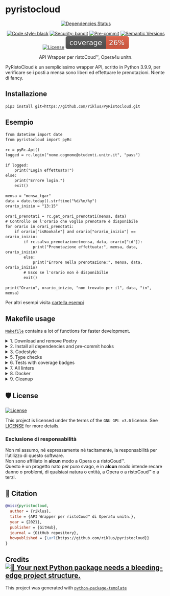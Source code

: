 # pyristocloud

<div align="center">

[![Dependencies Status](https://img.shields.io/badge/dependencies-up%20to%20date-brightgreen.svg)](https://github.com/riklus/pyristocloud/pulls?utf8=%E2%9C%93&q=is%3Apr%20author%3Aapp%2Fdependabot)

[![Code style: black](https://img.shields.io/badge/code%20style-black-000000.svg)](https://github.com/psf/black)
[![Security: bandit](https://img.shields.io/badge/security-bandit-green.svg)](https://github.com/PyCQA/bandit)
[![Pre-commit](https://img.shields.io/badge/pre--commit-enabled-brightgreen?logo=pre-commit&logoColor=white)](https://github.com/riklus/pyristocloud/blob/master/.pre-commit-config.yaml)
[![Semantic Versions](https://img.shields.io/badge/%20%20%F0%9F%93%A6%F0%9F%9A%80-semantic--versions-e10079.svg)](https://github.com/riklus/pyristocloud/releases)
[![License](https://img.shields.io/github/license/riklus/pyristocloud)](https://github.com/riklus/pyristocloud/blob/master/LICENSE)
![Coverage Report](assets/images/coverage.svg)

API Wrapper per ristoCoud™, Opera4u unitn.

</div>

PyRistoCloud è un semplicissimo wrapper API, scritto in Python 3.9.9, per verificare se i posti a mensa sono liberi ed effettuare le prenotazioni. Niente di fancy.

## Installazione

```bash
pip3 install git+https://github.com/riklus/PyRistoCloud.git
```

## Esempio

```python3
from datetime import date
from pyristocloud import pyRc

rc = pyRc.Api()
logged = rc.login("nome.cognome@studenti.unitn.it", "pass")

if logged:
    print("Login effettuato!")
else:
    print("Errore login.")
    exit()

mensa = "mensa_tgar"
data = date.today().strftime("%d/%m/%y")
orario_inizio = "13:15"

orari_prenotati = rc.get_orari_prenotati(mensa, data)
# Controllo se l'orario che voglio prenotare è disponibile
for orario in orari_prenotati:
    if orario["isBookale"] and orario["orario_inizio"] == orario_inizio:
        if rc.salva_prenotazione(mensa, data, orario["id"]):
            print("Prenotazione effettuata:", mensa, data, orario_inizio)
        else:
            print("Errore nella prenotazione:", mensa, data, orario_inizio)
        # Esco se l'orario non è disponibilie
        exit()

print("Orario", orario_inizio, "non trovato per il", data, "in", mensa)
```

Per altri esempi visita [cartella esempi](https://github.com/riklus/PyRistoCloud/tree/main/examples)

## Makefile usage

[`Makefile`](https://github.com/riklus/pyristocloud/blob/master/Makefile) contains a lot of functions for faster development.

<details>
<summary>1. Download and remove Poetry</summary>
<p>

To download and install Poetry run:

```bash
make poetry-download
```

To uninstall

```bash
make poetry-remove
```

</p>
</details>

<details>
<summary>2. Install all dependencies and pre-commit hooks</summary>
<p>

Install requirements:

```bash
make install
```

Pre-commit hooks coulb be installed after `git init` via

```bash
make pre-commit-install
```

</p>
</details>

<details>
<summary>3. Codestyle</summary>
<p>

Automatic formatting uses `pyupgrade`, `isort` and `black`.

```bash
make codestyle

# or use synonym
make formatting
```

Codestyle checks only, without rewriting files:

```bash
make check-codestyle
```

> Note: `check-codestyle` uses `isort`, `black` and `darglint` library

Update all dev libraries to the latest version using one comand

```bash
make update-dev-deps
```

<details>
<summary>4. Code security</summary>
<p>

```bash
make check-safety
```

This command launches `Poetry` integrity checks as well as identifies security issues with `Safety` and `Bandit`.

```bash
make check-safety
```

</p>
</details>

</p>
</details>

<details>
<summary>5. Type checks</summary>
<p>

Run `mypy` static type checker

```bash
make mypy
```

</p>
</details>

<details>
<summary>6. Tests with coverage badges</summary>
<p>

Run `pytest`

```bash
make test
```

</p>
</details>

<details>
<summary>7. All linters</summary>
<p>

Of course there is a command to ~~rule~~ run all linters in one:

```bash
make lint
```

the same as:

```bash
make test && make check-codestyle && make mypy && make check-safety
```

</p>
</details>

<details>
<summary>8. Docker</summary>
<p>

```bash
make docker-build
```

which is equivalent to:

```bash
make docker-build VERSION=latest
```

Remove docker image with

```bash
make docker-remove
```

More information [about docker](https://github.com/riklus/pyristocloud/tree/master/docker).

</p>
</details>

<details>
<summary>9. Cleanup</summary>
<p>
Delete pycache files

```bash
make pycache-remove
```

Remove package build

```bash
make build-remove
```

Delete .DS_STORE files

```bash
make dsstore-remove
```

Remove .mypycache

```bash
make mypycache-remove
```

Or to remove all above run:

```bash
make cleanup
```

</p>
</details>

## 🛡 License

[![License](https://img.shields.io/github/license/riklus/pyristocloud)](https://github.com/riklus/pyristocloud/blob/master/LICENSE)

This project is licensed under the terms of the `GNU GPL v3.0` license. See [LICENSE](https://github.com/riklus/pyristocloud/blob/master/LICENSE) for more details.


### Esclusione di responsabilità
Non mi assumo, né espressamente né tacitamente, la responsabilità per l’utilizzo di questo software.  
Non sono affiliato in **alcun** modo a Opera o a ristoCoud™.   
Questo è un progetto nato per puro svago, e in **alcun** modo intende recare danno o problemi, di qualsiasi natura o entità, a Opera o a ristoCoud™ o a terzi.

## 📃 Citation

```bibtex
@misc{pyristocloud,
  author = {riklus},
  title = {API Wrapper per ristoCoud™ di Opera4u unitn.},
  year = {2021},
  publisher = {GitHub},
  journal = {GitHub repository},
  howpublished = {\url{https://github.com/riklus/pyristocloud}}
}
```

## Credits [![🚀 Your next Python package needs a bleeding-edge project structure.](https://img.shields.io/badge/python--package--template-%F0%9F%9A%80-brightgreen)](https://github.com/TezRomacH/python-package-template)

This project was generated with [`python-package-template`](https://github.com/TezRomacH/python-package-template)
